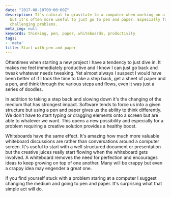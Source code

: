 ```yaml
---
date: "2017-08-10T00:00:00Z"
description: It's natural to gravitate to a computer when working on a new problem
  but it's often more useful to just go to pen and paper. Especially for creatively
  challenging problems.
meta_img: null
keywords: thinking, pen, paper, whiteboards, productivity
tags:
- 'meta'
title: Start with pen and paper
---
```


Oftentimes when starting a new project I have a tendency to just dive in. It makes me feel immediately productive and I know I can just go back and tweak whatever needs tweaking. Yet almost always I suspect I would have been better of if I took the time to take a step back, get a sheet of paper and a pen, and think through the various steps and flows, even it was just a series of doodles.

In addition to taking a step back and slowing down it's the changing of the medium that has strongest impact. Software tends to force us into a given structure but using a pen and paper gives us the ability to think differently. We don't have to start typing or dragging elements onto a screen but are able to whatever we want. This opens a new possibility and especially for a problem requiring a creative solution provides a healthy boost.

Whiteboards have the same effect. It's amazing how much more valuable whiteboard discussions are rather than conversations around a computer screen. It's useful to start with a well structured document or presentation but the creative juices really start flowing when the whiteboard gets involved. A whiteboard removes the need for perfection and encourages ideas to keep growing on top of one another. Many will be crappy but even a crappy idea may engender a great one.

If you find yourself stuck with a problem staring at a computer I suggest changing the medium and going to pen and paper. It's surprising what that simple act will do.
